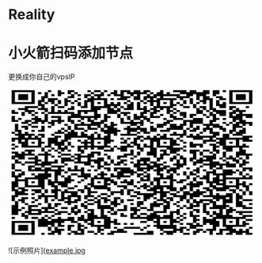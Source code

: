 # Reality

# 小火箭扫码添加节点
更换成你自己的vpsIP

<style>
img {
  width: 50px;
  height: 50x;
}
</style>

![图片描述](https://github.com/sengnie/Reality/blob/main/url.png)


<style>
img {
  width: 500px;
  height: 300px;
}
</style>

![示例照片]([example.jpg](https://github.com/sengnie/Reality/blob/main/url.png)

